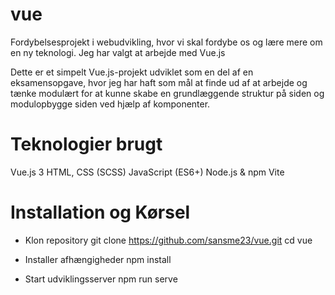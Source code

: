 # vue
Fordybelsesprojekt i webudvikling, hvor vi skal fordybe os og lære mere om en ny teknologi. Jeg har valgt at arbejde med Vue.js

Dette er et simpelt Vue.js-projekt udviklet som en del af en eksamensopgave, hvor jeg har haft som mål at finde ud af at arbejde og tænke modulært for at kunne skabe en grundlæggende struktur på siden og modulopbygge siden ved hjælp af komponenter.

# Teknologier brugt
Vue.js 3
HTML, CSS (SCSS)
JavaScript (ES6+)
Node.js & npm
Vite

# Installation og Kørsel
- Klon repository
git clone https://github.com/sansme23/vue.git
cd vue

- Installer afhængigheder
npm install

- Start udviklingsserver
npm run serve

